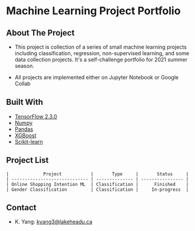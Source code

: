 # Machine Learning Project Portfolio

## About The Project 
- This project is collection of a series of small machine learning projects including classification, regression,
non-supervised learning, and some data collection projects. It's a self-challenge portfolio for 2021 summer season. 


- All projects are implemented either on Jupyter Notebook or Google Collab

## Built With 
* [TensorFlow 2.3.0](https://www.tensorflow.org/)
* [Numpy](https://numpy.org/)
* [Pandas](https://pandas.pydata.org/)
* [XGBoost](https://xgboost.readthedocs.io/en/latest/) 
* [Scikit-learn](https://scikit-learn.org/stable/)

## Project List

    |             Project           |       Type     |       Status     |
    | ----------------------------- | -------------- | ---------------- |
    | Online Shopping Intention ML  | Classification |      Finished    |
    | Gender Classification         | Classification |     In-progress  |
    

## Contact
* K. Yang: kyang3@lakeheadu.ca
